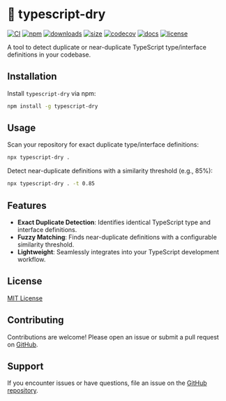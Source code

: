 # 🧠 typescript-dry

[![CI](https://github.com/lwensveen/typescript-dry/actions/workflows/ci.yml/badge.svg)](https://github.com/lwensveen/typescript-dry/actions/workflows/ci.yml)
[![npm](https://img.shields.io/npm/v/typescript-dry)](https://www.npmjs.com/package/typescript-dry)
[![downloads](https://img.shields.io/npm/dw/typescript-dry)](https://www.npmjs.com/package/typescript-dry)
[![size](https://img.shields.io/bundlephobia/minzip/typescript-dry)](https://bundlephobia.com/package/typescript-dry)
[![codecov](https://codecov.io/gh/lwensveen/typescript-dry/branch/main/graph/badge.svg)](https://codecov.io/gh/lwensveen/typescript-dry)
[![docs](https://img.shields.io/badge/docs-%E2%9C%93-blue)](https://lwensveen.github.io/typescript-dry/)
[![license](https://img.shields.io/npm/l/typescript-dry)](LICENSE)

A tool to detect duplicate or near-duplicate TypeScript type/interface definitions in your codebase.

## Installation

Install `typescript-dry` via npm:

```bash
npm install -g typescript-dry
```

## Usage

Scan your repository for exact duplicate type/interface definitions:

```bash
npx typescript-dry .
```

Detect near-duplicate definitions with a similarity threshold (e.g., 85%):

```bash
npx typescript-dry . -t 0.85
```

## Features

- **Exact Duplicate Detection**: Identifies identical TypeScript type and interface definitions.
- **Fuzzy Matching**: Finds near-duplicate definitions with a configurable similarity threshold.
- **Lightweight**: Seamlessly integrates into your TypeScript development workflow.

## License

[MIT License](LICENSE)

## Contributing

Contributions are welcome! Please open an issue or submit a pull request on [GitHub](https://github.com/lwensveen/typescript-dry).

## Support

If you encounter issues or have questions, file an issue on the [GitHub repository](https://github.com/lwensveen/typescript-dry/issues).